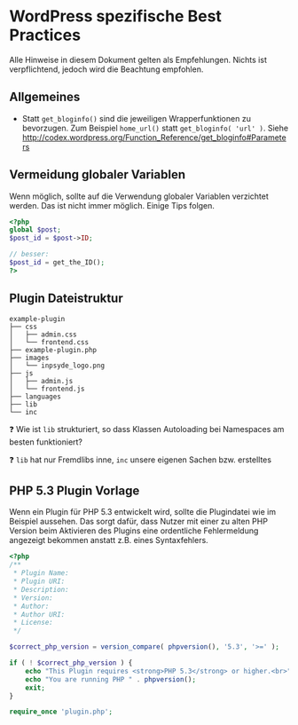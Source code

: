 # WordPress spezifische Best Practices

Alle Hinweise in diesem Dokument gelten als Empfehlungen. Nichts ist verpflichtend, jedoch wird die Beachtung empfohlen.

## Allgemeines

- Statt `get_bloginfo()` sind die jeweiligen Wrapperfunktionen zu bevorzugen. Zum Beispiel `home_url()` statt `get_bloginfo( 'url' )`. Siehe http://codex.wordpress.org/Function_Reference/get_bloginfo#Parameters

## Vermeidung globaler Variablen

Wenn möglich, sollte auf die Verwendung globaler Variablen verzichtet werden. Das ist nicht immer möglich. Einige Tips folgen.

```php
<?php
global $post;
$post_id = $post->ID;

// besser:
$post_id = get_the_ID();
?>
```

## Plugin Dateistruktur

```
example-plugin
├── css
│   ├── admin.css
│   └── frontend.css
├── example-plugin.php
├── images
│   └── inpsyde_logo.png
├── js
│   ├── admin.js
│   └── frontend.js
├── languages
├── lib
└── inc
```

:question: Wie ist `lib` strukturiert, so dass Klassen Autoloading bei Namespaces am besten funktioniert?

:question: `lib` hat nur Fremdlibs inne, `inc` unsere eigenen Sachen bzw. erstelltes

## PHP 5.3 Plugin Vorlage

Wenn ein Plugin für PHP 5.3 entwickelt wird, sollte die Plugindatei wie im Beispiel aussehen. Das sorgt dafür, dass Nutzer mit einer zu alten PHP Version beim Aktivieren des Plugins eine ordentliche Fehlermeldung angezeigt bekommen anstatt z.B. eines Syntaxfehlers.

```php
<?php
/**
 * Plugin Name: 
 * Plugin URI:  
 * Description: 
 * Version:     
 * Author:      
 * Author URI:  
 * License:     
 */

$correct_php_version = version_compare( phpversion(), '5.3', '>=' );

if ( ! $correct_php_version ) {
	echo "This Plugin requires <strong>PHP 5.3</strong> or higher.<br>";
	echo "You are running PHP " . phpversion();
	exit;
}

require_once 'plugin.php';

```
